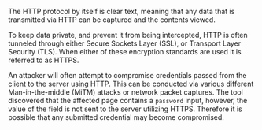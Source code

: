 The HTTP protocol by itself is clear text, meaning that any data that
is transmitted via HTTP can be captured and the contents viewed.

To
keep data private, and prevent it from being intercepted, HTTP is
often tunneled through either Secure Sockets Layer (SSL), or
Transport Layer Security (TLS). When either of these encryption
standards are used it is referred to as HTTPS.

An attacker will
often attempt to compromise credentials passed from the client to the
server using HTTP. This can be conducted via various different
Man-in-the-middle (MiTM) attacks or network packet captures.
The tool discovered that the affected page contains a `password` input,
however, the value of the field is not sent to the server utilizing
HTTPS. Therefore it is possible that any submitted credential may
become compromised.